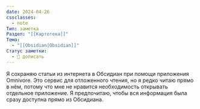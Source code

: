 ```yaml
---
date: 2024-04-26
cssclasses:
  - note
Тип: заметка
Раздел: "[[Картотека]]"
Тема:
  - "[[Obsidian|Obsidian]]"
Статус заметки:
  - 📝 дописать
---
```



Я сохраняю статьи из интернета в Обсидиан при помощи приложения Omnivore. Это сервис для отложенного чтения, но я редко читаю прямо в нём, потому что мне не нравится необходимость открывать отдельное приложение. Я предпочитаю, чтобы вся информация была сразу доступна прямо из Обсидиана.


